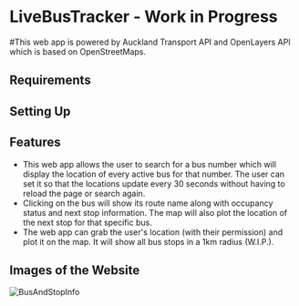 # LiveBusTracker - Work in Progress
#This web app is powered by Auckland Transport API and OpenLayers API which is based on OpenStreetMaps.

## Requirements

## Setting Up

## Features
* This web app allows the user to search for a bus number which will display the location of every active bus for that number. The user can set it so that the locations update every 30 seconds without having to reload the page or search again.
* Clicking on the bus will show its route name along with occupancy status and next stop information. The map will also plot the location of the next stop for that specific bus.
* The web app can grab the user's location (with their permission) and plot it on the map. It will show all bus stops in a 1km radius (W.I.P.).

## Images of the Website
![BusAndStopInfo](https://user-images.githubusercontent.com/45221821/63071487-91d04300-bf73-11e9-9558-a22de7b28d00.PNG)
